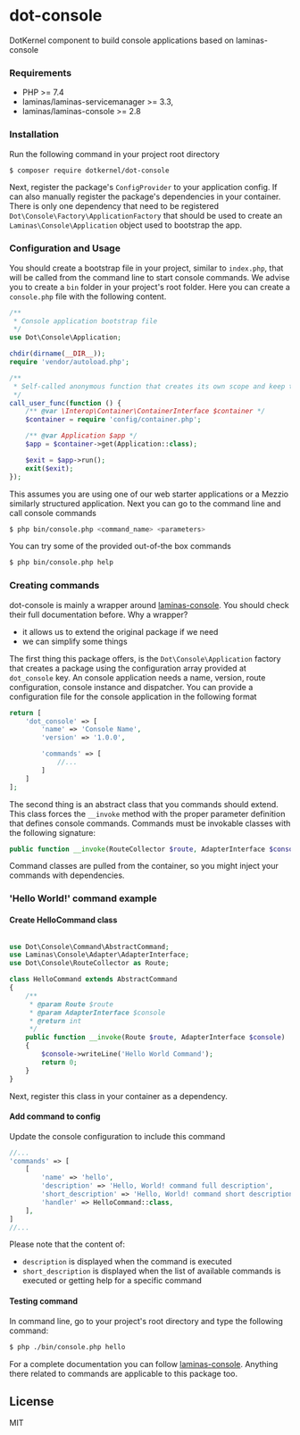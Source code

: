 # dot-console

DotKernel component to build console applications based on laminas-console

### Requirements
- PHP >= 7.4
- laminas/laminas-servicemanager >= 3.3,
- laminas/laminas-console >= 2.8


### Installation
Run the following command in your project root directory
```bash
$ composer require dotkernel/dot-console
```

Next, register the package's `ConfigProvider` to your application config. If can also manually register the package's dependencies in your container. There is only one dependency that need to be registered `Dot\Console\Factory\ApplicationFactory` that should be used to create an `Laminas\Console\Application` object used to bootstrap the app.

### Configuration and Usage
You should create a bootstrap file in your project, similar to `index.php`, that will be called from the command line to start console commands. We advise you to create a `bin` folder in your project's root folder. Here you can create a `console.php` file with the following content.
```php
/**
 * Console application bootstrap file
 */
use Dot\Console\Application;

chdir(dirname(__DIR__));
require 'vendor/autoload.php';

/**
 * Self-called anonymous function that creates its own scope and keep the global namespace clean.
 */
call_user_func(function () {
    /** @var \Interop\Container\ContainerInterface $container */
    $container = require 'config/container.php';

    /** @var Application $app */
    $app = $container->get(Application::class);

    $exit = $app->run();
    exit($exit);
});
```

This assumes you are using one of our web starter applications or a Mezzio similarly structured application.
Next you can go to the command line and call console commands

```bash
$ php bin/console.php <command_name> <parameters>
```

You can try some of the provided out-of-the box commands
```bash
$ php bin/console.php help
```

### Creating commands

dot-console is mainly a wrapper around [laminas-console](https://github.com/laminas/laminas-console). You should check their full documentation before.
Why a wrapper?
* it allows us to extend the original package if we need
* we can simplify some things

The first thing this package offers, is the `Dot\Console\Application` factory that creates a package using the configuration array provided at `dot_console` key. An console application needs a name, version, route configuration, console instance and dispatcher.
You can provide a configuration file for the console application in the following format
```php
return [
    'dot_console' => [
        'name' => 'Console Name',
        'version' => '1.0.0',

        'commands' => [
            //...
        ]
    ]
];
```
The second thing is an abstract class that you commands should extend. This class forces the `__invoke` method with the proper parameter definition that defines console commands.
Commands must be invokable classes with the following signature:
```php
public function __invoke(RouteCollector $route, AdapterInterface $console)
```

Command classes are pulled from the container, so you might inject your commands with dependencies.

### 'Hello World!' command example
#### Create HelloCommand class

```php

use Dot\Console\Command\AbstractCommand;
use Laminas\Console\Adapter\AdapterInterface;
use Dot\Console\RouteCollector as Route;

class HelloCommand extends AbstractCommand
{
    /**
     * @param Route $route
     * @param AdapterInterface $console
     * @return int
     */
    public function __invoke(Route $route, AdapterInterface $console)
    {
        $console->writeLine('Hello World Command');
        return 0;
    }
}
```

Next, register this class in your container as a dependency.

#### Add command to config 
Update the console configuration to include this command
```php
//...
'commands' => [
    [
        'name' => 'hello',
        'description' => 'Hello, World! command full description',
        'short_description' => 'Hello, World! command short description',
        'handler' => HelloCommand::class,
    ],
]
//...
```
Please note that the content of:
- `description` is displayed when the command is executed
- `short_description` is displayed when the list of available commands is executed or getting help for a specific command

#### Testing command 
In command line, go to your project's root directory and type the following command:
```bash
$ php ./bin/console.php hello
```

For a complete documentation you can follow  [laminas-console](https://github.com/laminas/laminas-console). Anything there related to commands are applicable to this package too.

## License
MIT
